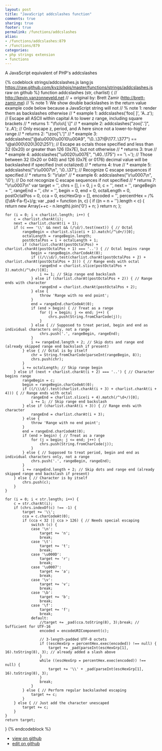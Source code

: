 ```yaml
---
layout: post
title: "JavaScript addcslashes function"
comments: true
sharing: true
footer: true
permalink: /functions/addcslashes
alias:
- /functions/addcslashes:879
- /functions/879
categories:
- php strings extension
- functions
---
```

A JavaScript equivalent of PHP's addcslashes

<!-- more -->

{% codeblock strings/addcslashes.js lang:js https://raw.github.com/kvz/phpjs/master/functions/strings/addcslashes.js raw on github %}
function addcslashes (str, charlist) {
    // http://kevin.vanzonneveld.net
    // +   original by: Brett Zamir (http://brett-zamir.me)
    // %  note 1: We show double backslashes in the return value example code below because a JavaScript string will not
    // %  note 1: render them as backslashes otherwise
    // *     example 1: addcslashes('foo[ ]', 'A..z'); // Escape all ASCII within capital A to lower z range, including square brackets
    // *     returns 1: "\\f\\o\\o\\[ \\]"
    // *     example 2: addcslashes("zoo['.']", 'z..A'); // Only escape z, period, and A here since not a lower-to-higher range
    // *     returns 2: "\\zoo['\\.']"
    // *     example 3: addcslashes("@a\u0000\u0010\u00A9", "\0..\37!@\177..\377") == '\\@a\\000\\020\\302\\251'); // Escape as octals those specified and less than 32 (0x20) or greater than 126 (0x7E), but not otherwise
    // *     returns 3: true
    // *     example 4: addcslashes("\u0020\u007E", "\40..\175") == '\\ ~'); // Those between 32 (0x20 or 040) and 126 (0x7E or 0176) decimal value will be backslashed if specified (not octalized)
    // *     returns 4: true
    // *     example 5: addcslashes("\r\u0007\n", '\0..\37'); // Recognize C escape sequences if specified
    // *     returns 5: "\\r\\a\\n"
    // *     example 6: addcslashes("\r\u0007\n", '\0'); // Do not recognize C escape sequences if not specified
    // *     returns 7: "\r\u0007\n"
    var target = '',
        chrs = [],
        i = 0,
        j = 0,
        c = '',
        next = '',
        rangeBegin = '',
        rangeEnd = '',
        chr = '',
        begin = 0,
        end = 0,
        octalLength = 0,
        postOctalPos = 0,
        cca = 0,
        escHexGrp = [],
        encoded = '',
        percentHex = /%([\dA-Fa-f]+)/g;
    var _pad = function (n, c) {
        if ((n = n + '').length < c) {
            return new Array(++c - n.length).join('0') + n;
        }
        return n;
    };

    for (i = 0; i < charlist.length; i++) {
        c = charlist.charAt(i);
        next = charlist.charAt(i + 1);
        if (c === '\\' && next && (/\d/).test(next)) { // Octal
            rangeBegin = charlist.slice(i + 1).match(/^\d+/)[0];
            octalLength = rangeBegin.length;
            postOctalPos = i + octalLength + 1;
            if (charlist.charAt(postOctalPos) + charlist.charAt(postOctalPos + 1) === '..') { // Octal begins range
                begin = rangeBegin.charCodeAt(0);
                if ((/\\\d/).test(charlist.charAt(postOctalPos + 2) + charlist.charAt(postOctalPos + 3))) { // Range ends with octal
                    rangeEnd = charlist.slice(postOctalPos + 3).match(/^\d+/)[0];
                    i += 1; // Skip range end backslash
                } else if (charlist.charAt(postOctalPos + 2)) { // Range ends with character
                    rangeEnd = charlist.charAt(postOctalPos + 2);
                } else {
                    throw 'Range with no end point';
                }
                end = rangeEnd.charCodeAt(0);
                if (end > begin) { // Treat as a range
                    for (j = begin; j <= end; j++) {
                        chrs.push(String.fromCharCode(j));
                    }
                } else { // Supposed to treat period, begin and end as individual characters only, not a range
                    chrs.push('.', rangeBegin, rangeEnd);
                }
                i += rangeEnd.length + 2; // Skip dots and range end (already skipped range end backslash if present)
            } else { // Octal is by itself
                chr = String.fromCharCode(parseInt(rangeBegin, 8));
                chrs.push(chr);
            }
            i += octalLength; // Skip range begin
        } else if (next + charlist.charAt(i + 2) === '..') { // Character begins range
            rangeBegin = c;
            begin = rangeBegin.charCodeAt(0);
            if ((/\\\d/).test(charlist.charAt(i + 3) + charlist.charAt(i + 4))) { // Range ends with octal
                rangeEnd = charlist.slice(i + 4).match(/^\d+/)[0];
                i += 1; // Skip range end backslash
            } else if (charlist.charAt(i + 3)) { // Range ends with character
                rangeEnd = charlist.charAt(i + 3);
            } else {
                throw 'Range with no end point';
            }
            end = rangeEnd.charCodeAt(0);
            if (end > begin) { // Treat as a range
                for (j = begin; j <= end; j++) {
                    chrs.push(String.fromCharCode(j));
                }
            } else { // Supposed to treat period, begin and end as individual characters only, not a range
                chrs.push('.', rangeBegin, rangeEnd);
            }
            i += rangeEnd.length + 2; // Skip dots and range end (already skipped range end backslash if present)
        } else { // Character is by itself
            chrs.push(c);
        }
    }

    for (i = 0; i < str.length; i++) {
        c = str.charAt(i);
        if (chrs.indexOf(c) !== -1) {
            target += '\\';
            cca = c.charCodeAt(0);
            if (cca < 32 || cca > 126) { // Needs special escaping
                switch (c) {
                case '\n':
                    target += 'n';
                    break;
                case '\t':
                    target += 't';
                    break;
                case '\u000D':
                    target += 'r';
                    break;
                case '\u0007':
                    target += 'a';
                    break;
                case '\v':
                    target += 'v';
                    break;
                case '\b':
                    target += 'b';
                    break;
                case '\f':
                    target += 'f';
                    break;
                default:
                    //target += _pad(cca.toString(8), 3);break; // Sufficient for UTF-16
                    encoded = encodeURIComponent(c);

                    // 3-length-padded UTF-8 octets
                    if ((escHexGrp = percentHex.exec(encoded)) !== null) {
                        target += _pad(parseInt(escHexGrp[1], 16).toString(8), 3); // already added a slash above
                    }
                    while ((escHexGrp = percentHex.exec(encoded)) !== null) {
                        target += '\\' + _pad(parseInt(escHexGrp[1], 16).toString(8), 3);
                    }
                    break;
                }
            } else { // Perform regular backslashed escaping
                target += c;
            }
        } else { // Just add the character unescaped
            target += c;
        }
    }
    return target;
}
{% endcodeblock %}

 - [view on github](https://github.com/kvz/phpjs/blob/master/functions/strings/addcslashes.js)
 - [edit on github](https://github.com/kvz/phpjs/edit/master/functions/strings/addcslashes.js)

